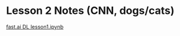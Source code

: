 # Lesson 2 Notes (CNN, dogs/cats)

[fast.ai DL lesson1.ipynb](https://github.com/fastai/fastai/blob/master/courses/dl1/lesson1.ipynb)  




